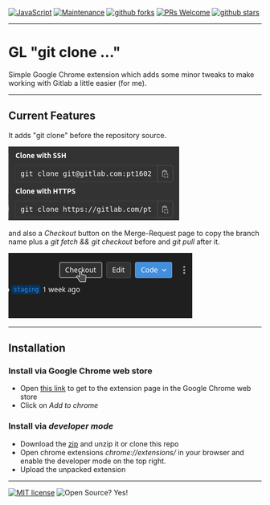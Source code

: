 [![JavaScript](https://img.shields.io/badge/--blue?logo=javascript&logoColor=fff)](https://www.javascript.com/)
[![Maintenance](https://img.shields.io/badge/Maintained%3F-yes-blue.svg)](https://github.com/pt1602/gl-git-clone/graphs/commit-activity)
[![github forks](https://badgen.net/github/forks/pt1602/gl-git-clone/)](https://github.com/pt1602/gl-git-clone/network/)
[![PRs Welcome](https://img.shields.io/badge/PRs-welcome-blue.svg)](http://makeapullrequest.com)
[![github stars](https://img.shields.io/github/stars/pt1602/gl-git-clone.svg?style=social&label=Star&maxAge=2592000)](https://github.com/pt1602/gl-git-clone/stargazers/)

---

# GL "git clone …"

Simple Google Chrome extension which adds some minor tweaks to make working with Gitlab a little easier (for me).

---

## Current Features

It adds "git clone" before the repository source.

![Screenshot Git Clone](assets/readme-ressources/gl-git-clone.png "Screenshot Git Clone")

and also a _Checkout_ button on the Merge-Request page to copy the branch name plus a _git fetch && git checkout_ before and _git pull_ after it.

![Screenshot Merge Request](assets/readme-ressources/gl-merge-request.png "Screenshot Merge Request")

---

## Installation

### Install via Google Chrome web store

* Open [this link](https://chrome.google.com/webstore/detail/gl-git-clone/niofneadkfofccgnfmofgpbppfhbkgmg) to get to the extension page in the Google Chrome web store
* Click on _Add to chrome_

### Install via _developer mode_

* Download the [zip](https://github.com/pt1602/gl-git-clone/archive/refs/heads/main.zip) and unzip it or clone this repo
* Open chrome extensions _chrome://extensions/_ in your browser and enable the developer mode on the top right.
* Upload the unpacked extension

---

[![MIT license](https://img.shields.io/badge/License-MIT-blue.svg)](https://lbesson.mit-license.org/)
![Open Source? Yes!](https://badgen.net/badge/Open%20Source%20%3F/Yes%21/blue?icon=github)
